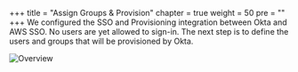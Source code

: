 +++
title = "Assign Groups & Provision"
chapter = true
weight = 50
pre = "<b></b>"
+++
We configured the SSO and Provisioning integration between Okta and AWS SSO. No users are yet allowed to sign-in. The next step is to define the users and groups that will be provisioned by Okta.

![Overview](/images/overview.png)